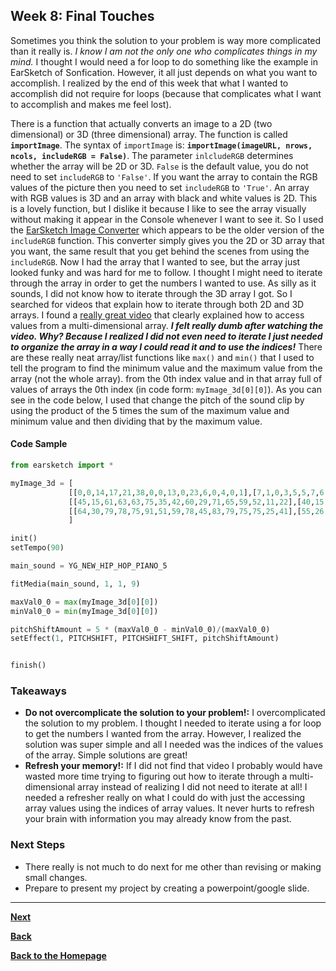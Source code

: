 ## Week 8: Final Touches

Sometimes you think the solution to your problem is way more complicated than it really is. *I know I am not the only one who complicates things in my mind.* I thought I would need a for loop to do something like the example in EarSketch of Sonfication. However, it all just depends on what you want to accomplish. I realized by the end of this week that what I wanted to accomplish did not require for loops (because that complicates what I want to accomplish and makes me feel lost).

There is a function that actually converts an image to a 2D (two dimensional) or 3D (three dimensional) array. The function is called **`importImage`**. The syntax of `importImage` is: **`importImage(imageURL, nrows, ncols, includeRGB = False)`**. The parameter `inlcludeRGB` determines whether the array will be 2D or 3D. `False` is the default value, you do not need to set `includeRGB` to `'False'`. If you want the array to contain the RGB values of the picture then you need to set `includeRGB` to `'True'`. An array with RGB values is 3D and an array with black and white values is 2D. This is a lovely function, but I dislike it because I like to see the array visually without making it appear in the Console whenever I want to see it. So I used the [EarSketch Image Converter](https://earsketch.gatech.edu/imageConversion/) which appears to be the older version of the `includeRGB` function. This converter simply gives you the 2D or 3D array that you want, the same result that you get behind the scenes from using the `includeRGB`. Now I had the array that I wanted to see, but the array just looked funky and was hard for me to follow. I thought I might need to iterate through the array in order to get the numbers I wanted to use. As silly as it sounds, I did not know how to iterate through the 3D array I got. So I searched for videos that explain how to iterate through both 2D and 3D arrays. I found a [really great video](https://www.youtube.com/watch?v=Go-FfGhxbSM) that clearly explained how to access values from a multi-dimensional array. **_I felt really dumb after watching the video. Why? Because I realized I did not even need to iterate I just needed to organize the array in a way I could read it and to use the indices!_** There are these really neat array/list functions like `max()` and `min()` that I used to tell the program to find the minimum value and the maximum value from the array (not the whole array). from the 0th index value and in that array full of values of arrays the 0th index (in code form: `myImage_3d[0][0]`). As you can see in the code below, I used that change the pitch of the sound clip by using the product of the 5 times the sum of the maximum value and minimum value and then dividing that by the maximum value. 


#### Code Sample
```python
from earsketch import *

myImage_3d = [
             [[0,0,14,17,21,38,0,0,13,0,23,6,0,4,0,1],[7,1,0,3,5,5,7,6,38,1,28,1,4,0,0,0],[16,1,78,60,30,43,20,29,114,40,64,78,26,2,2,16],[69,22,17,28,11,2,14,26,63,9,131,13,11,0,4,4]],
             [[45,15,61,63,63,75,35,42,60,29,71,65,59,52,11,22],[40,15,33,36,27,40,37,35,68,29,61,30,39,16,11,27],[16,4,51,43,22,20,22,20,99,28,42,60,24,10,5,13],[41,7,1,0,2,1,6,5,58,1,84,1,17,1,3,4]],
             [[64,30,79,78,75,91,51,59,78,45,83,79,75,75,25,41],[55,26,50,53,41,59,48,51,78,43,78,48,58,30,25,44],[16,11,66,49,33,38,35,37,92,40,44,72,35,21,14,30],[17,14,1,17,5,0,4,10,39,0,92,3,3,5,8,6]]
             ]

init()
setTempo(90)

main_sound = YG_NEW_HIP_HOP_PIANO_5

fitMedia(main_sound, 1, 1, 9)

maxVal0_0 = max(myImage_3d[0][0])
minVal0_0 = min(myImage_3d[0][0])

pitchShiftAmount = 5 * (maxVal0_0 - minVal0_0)/(maxVal0_0)
setEffect(1, PITCHSHIFT, PITCHSHIFT_SHIFT, pitchShiftAmount)


finish()

```

### Takeaways
- **Do not overcomplicate the solution to your problem!:** I overcomplicated the solution to my problem. I thought I needed to iterate using a for loop to get the numbers I wanted from the array. However, I realized the solution was super simple and all I needed was the indices of the values of the array. Simple solutions are great!
- **Refresh your memory!:** If I did not find that video I probably would have wasted more time trying to figuring out how to iterate through a multi-dimensional array instead of realizing I did not need to iterate at all! I needed a refresher really on what I could do with just the accessing array values using the indices of array values. It never hurts to refresh your brain with information you may already know from the past.   

### Next Steps
- There really is not much to do next for me other than revising or making small changes. 
- Prepare to present my project by creating a powerpoint/google slide.

---

[**Next**](wk-9.md)

[**Back**](wk-7.md)

[**Back to the Homepage**](../README.md)